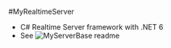 #MyRealtimeServer
- C# Realtime Server framework with .NET 6
- See ![MyServerBase](./MyServerBase) readme
